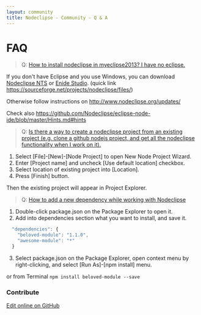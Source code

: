 ```yaml
---
layout: community
title: Nodeclipse - Community - Q & A
---
```


# FAQ

> Q: [How to install nodeclipse in myeclipse2013? I have no eclipse.](https://github.com/Nodeclipse/nodeclipse-1/issues/60)

If you don't have Eclipse and you use Windows, you can download [Nodeclipse NTS](http://www.nodeclipse.org/nts/)
 or [Enide Studio](http://www.nodeclipse.org/enide/studio/).
(quick link <https://sourceforge.net/projects/nodeclipse/files/>)

Otherwise follow instructions on <http://www.nodeclipse.org/updates/>

Check also <https://github.com/Nodeclipse/eclipse-node-ide/blob/master/Hints.md#hints>

> Q: [Is there a way to create a nodeclipse project from an existing project (e.g. clone a github nodejs project, and
 get all the nodeclipse functionality when I work on it).](https://groups.google.com/forum/#!topic/nodeclipse/WWLp-p6iaDo)
 
1. Select [File]-[New]-[Node Project] to open New Node Project Wizard.
2. Enter [Project name] and uncheck [Use default location] checkbox.
3. Select location of existing project into [Location].
4. Press [Finish] button. 

Then the existing project will appear in Project Explorer. 
 
> Q: [How to add a new dependency while working with Nodeclipse](https://groups.google.com/forum/#!topic/nodeclipse/FgUci2ZXpoQ)

1. Double-click package.json on the Package Explorer to open it.
2. Add into dependencies section what you want to install, and save it.

```javascript
  "dependencies": {
    "beloved-module": "1.1.0",
    "awesome-module": "*"
  }
```

3. Select package.json on  the Package Explorer, open context menu by right-clicking, and select [Run As]-[npm install] menu.

or from Terminal `npm install beloved-module --save`

### Contribute

<a href="https://github.com/Nodeclipse/nodeclipse-1/blob/master/org.nodeclipse.help/contents/FAQ.md" target="_blank">Edit online on GitHub</a>
